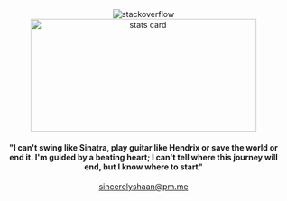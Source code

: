 <div align = "center">
<img align="center" alt="stackoverflow" src="https://github-readme-stackoverflow.vercel.app/?userID=14595863&theme=dark">
<br>
<!--<img alt= "streaks card" height="200px"  width="400"  src="https://github-readme-streak-stats.herokuapp.com/?user=shaan-mephobic&theme=github_dark"> -->
<img align="center" alt= "stats card"  height="200px"  width="400px"  src="https://github-readme-stats.vercel.app/api?username=shaan-mephobic&count_private=true&theme=github_dark&show_icons=true">
<br>
<!-- <img align="center" alt="lang" height="200px" width="400px" src="https://github-readme-stats.vercel.app/api/top-langs/?username=shaan-mephobic&layout=compact&theme=github_dark"> -->
<h4 align="center">
  "I can't swing like Sinatra, play guitar like Hendrix or save the world or end it. I'm guided by a beating heart; I can't tell where this journey will end, but I know where to    start"
</h4>
<a href = "mailto: sincerelyshaan@pm.me">sincerelyshaan@pm.me</a>
</div>
